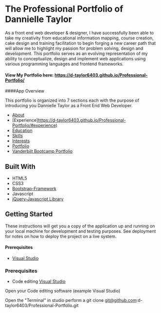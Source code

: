 # The Professional Portfolio of Dannielle Taylor

As a front end web developer & designer, I have successfully been able to take my creativity from educational information mapping, course creation, cake design and training facilitation to begin forging a new career path that will allow me to highlight my passion for problem solving, design and development. This portfolio serves as an evolving representation of my ability to  conceptualize, design and implement web applications using various programming languages and frontend frameworks. 

#### View My Portfolio here: https://d-taylor6403.github.io/Professional-Portfolio/  

####App Overview

This portfolio is organized into 7 sections each with the purpose of introducing you Dannielle Taylor as a Front End Web Developer.
 * [About](https://d-taylor6403.github.io/Professional-Portfolio/#about)
 * [Experience]https://d-taylor6403.github.io/Professional-Portfolio/#experience)
 * [Education](https://d-taylor6403.github.io/Professional-Portfolio/#education)
 * [Skills](https://d-taylor6403.github.io/Professional-Portfolio/#skills)
 * [Interests](https://d-taylor6403.github.io/Professional-Portfolio/#interests)
 * [Portfolio](https://d-taylor6403.github.io/Professional-Portfolio/#portfolio)
 * [Vanderbilt Bootcamp Portfolio](https://d-taylor6403.github.io/Professional-Portfolio/#bootcamp-portfolio)
 
 
## Built With
* HTML5
* CSS3
* [Bootstrap-Framework](http://getbootstrap.com/)
* Javascript
* [jQuery-Javascript Library](https://api.jquery.com/)

## Getting Started

These instructions will get you a copy of the application up and running on your local machine for development and testing purposes. See deployment for notes on how to deploy the project on a live system.

#### Prerequisites
* [Visual Studio](https://visualstudio.miscrosoft.com/)


### Prerequisites
* Code editing [Visual Studio](https://visualstudio.microsoft.com/)

Open your Code editing software (example Visual Studio)

Open the "Terminal" in studio
perform a git clone git@github.com:d-taylor6403/Professional-Portfolio.git




